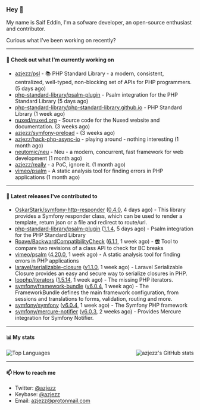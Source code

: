 ### Hey 👋

My name is Saif Eddin, I'm a sofware developer, an open-source enthusiast and contributor.

Curious what I've been working on recently?

---

#### 👷 Check out what I'm currently working on

- [azjezz/psl](https://github.com/azjezz/psl) - 📚 PHP Standard Library - a modern, consistent, centralized, well-typed, non-blocking set of APIs for PHP programmers. (5 days ago)
- [php-standard-library/psalm-plugin](https://github.com/php-standard-library/psalm-plugin) - Psalm integration for the PHP Standard Library (5 days ago)
- [php-standard-library/php-standard-library.github.io](https://github.com/php-standard-library/php-standard-library.github.io) - PHP Standard Library (1 week ago)
- [nuxed/nuxed.org](https://github.com/nuxed/nuxed.org) - Source code for the Nuxed website and documentation. (3 weeks ago)
- [azjezz/symfony-preload](https://github.com/azjezz/symfony-preload) -  (3 weeks ago)
- [azjezz/hack-php-async-io](https://github.com/azjezz/hack-php-async-io) - playing around - nothing interesting  (1 month ago)
- [neutomic/neu](https://github.com/neutomic/neu) - Neu - a modern, concurrent, fast framework for web development (1 month ago)
- [azjezz/really](https://github.com/azjezz/really) - a PoC, ignore it. (1 month ago)
- [vimeo/psalm](https://github.com/vimeo/psalm) - A static analysis tool for finding errors in PHP applications (1 month ago)

---

#### 🔭 Latest releases I've contributed to

- [OskarStark/symfony-http-responder](https://github.com/OskarStark/symfony-http-responder) ([0.4.0](https://github.com/OskarStark/symfony-http-responder/releases/tag/0.4.0), 4 days ago) - This library provides a Symfony responder class, which can be used to render a template, return json or a file and redirect to route/url.
- [php-standard-library/psalm-plugin](https://github.com/php-standard-library/psalm-plugin) ([1.1.4](https://github.com/php-standard-library/psalm-plugin/releases/tag/1.1.4), 5 days ago) - Psalm integration for the PHP Standard Library
- [Roave/BackwardCompatibilityCheck](https://github.com/Roave/BackwardCompatibilityCheck) ([6.1.1](https://github.com/Roave/BackwardCompatibilityCheck/releases/tag/6.1.1), 1 week ago) - :ab: Tool to compare two revisions of a class API to check for BC breaks
- [vimeo/psalm](https://github.com/vimeo/psalm) ([4.20.0](https://github.com/vimeo/psalm/releases/tag/4.20.0), 1 week ago) - A static analysis tool for finding errors in PHP applications
- [laravel/serializable-closure](https://github.com/laravel/serializable-closure) ([v1.1.0](https://github.com/laravel/serializable-closure/releases/tag/v1.1.0), 1 week ago) - Laravel Serializable Closure provides an easy and secure way to serialize closures in PHP.
- [loophp/iterators](https://github.com/loophp/iterators) ([1.5.14](https://github.com/loophp/iterators/releases/tag/1.5.14), 1 week ago) - The missing PHP iterators.
- [symfony/framework-bundle](https://github.com/symfony/framework-bundle) ([v6.0.4](https://github.com/symfony/framework-bundle/releases/tag/v6.0.4), 1 week ago) - The FrameworkBundle defines the main framework configuration, from sessions and translations to forms, validation, routing and more.
- [symfony/symfony](https://github.com/symfony/symfony) ([v6.0.4](https://github.com/symfony/symfony/releases/tag/v6.0.4), 1 week ago) - The Symfony PHP framework
- [symfony/mercure-notifier](https://github.com/symfony/mercure-notifier) ([v6.0.3](https://github.com/symfony/mercure-notifier/releases/tag/v6.0.3), 2 weeks ago) - Provides Mercure integration for Symfony Notifier.

---

#### 📊 My stats

<img align="right" alt="azjezz's GitHub stats" src="https://github-readme-stats.vercel.app/api?username=azjezz&count_private=1&show_icons=true&" />

![Top Languages](https://github-readme-stats.vercel.app/api/top-langs/?username=azjezz)

---

#### 📫 How to reach me

- Twitter: [@azjezz](https://twitter.com/azjezz)
- Keybase: [@azjezz](https://keybase.io/azjezz)
- Email: [azjezz@protonmail.com](mailto://azjezz@protonmail.com)

